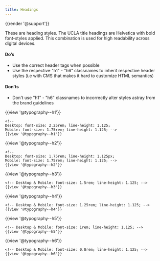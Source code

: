 ```yaml
---
title: Headings
---
```

{{render '@support'}}

These are heading styles. The UCLA title headings are Helvetica with bold font-styles applied. This combination is used for high readability across digital devices.

#### **Do’s**

* Use the correct header tags when possible
* Use the respective "h1" - "h6" classnames to inherit respective header styles (i.e with CMS that makes it hard to customize HTML semantics)

#### **Don’ts**

* Don't use "h1" - "h6" classnames to incorrectly alter styles astray from the brand guidelines


{{view '@typography--h1'}}
```
<!--
Desktop: font-size: 2.25rem; line-height: 1.125;
Mobile: font-size: 1.75rem; line-height: 1.125; -->
{{view '@typography--h1'}}
```

{{view '@typography--h2'}}
```
<!--
Desktop: font-size: 1.75rem; line-height: 1.125px;
Mobile: font-size: 1.75rem; line-height: 1.125; -->
{{view '@typography--h2'}}
```

{{view '@typography--h3'}}
```
<!-- Desktop & Mobile: font-size: 1.5rem; line-height: 1.125; -->
{{view '@typography--h3'}}
```

{{view '@typography--h4'}}
```
<!-- Desktop & Mobile: font-size: 1.25rem; line-height: 1.125; -->
{{view '@typography--h4'}}
```

{{view '@typography--h5'}}
```
<!-- Desktop & Mobile: font-size: 1rem; line-height: 1.125; -->
{{view '@typography--h5'}}
```

{{view '@typography--h6'}}
```
<!-- Desktop & Mobile: font-size: 0.8rem; line-height: 1.125; -->
{{view '@typography--h6'}}
```
